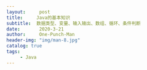 ```yaml
---
layout:     post
title:     Java的基本知识
subtitle:  数据类型、变量、输入输出、数组、循环、条件判断
date:       2020-3-21
author:     One-Punch-Man
header-img: "img/man-8.jpg"
catalog: true
tags: 
     - Java
---
```



